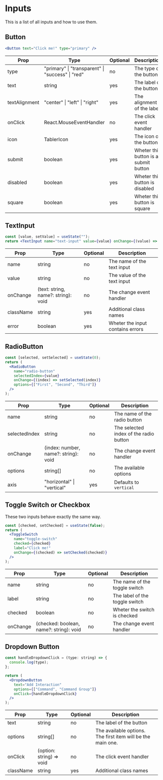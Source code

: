 # Inputs

This is a list of all inputs and how to use them.

## Button

```jsx
<Button text="Click me!" type="primary" />
```

| Prop          | Type                                             | Optional | Description                           |
| ------------- | ------------------------------------------------ | -------- | ------------------------------------- |
| type          | "primary" \| "transparent" \| "success" \| "red" | no       | The type of the button                |
| text          | string                                           | yes      | The label of the button               |
| textAlignment | "center" \| "left" \| "right"                    | yes      | The alignment of the label            |
| onClick       | React.MouseEventHandler<HTMLButtonElement>       | no       | The click event handler               |
| icon          | TablerIcon                                       | yes      | The icon of the button                |
| submit        | boolean                                          | yes      | Wheter this button is a submit button |
| disabled      | boolean                                          | yes      | Wheter this button is disabled        |
| square        | boolean                                          | yes      | Wheter this button is square          |

## TextInput

```jsx
const [value, setValue] = useState("");
return <TextInput name="text-input" value={value} onChange={(value) => setValue(value)} />;
```

| Prop      | Type                                | Optional | Description                      |
| --------- | ----------------------------------- | -------- | -------------------------------- |
| name      | string                              | no       | The name of the text input       |
| value     | string                              | no       | The value of the text input      |
| onChange  | (text: string, name?: string): void | no       | The change event handler         |
| className | string                              | yes      | Additional class names           |
| error     | boolean                             | yes      | Wheter the input contains errors |

## RadioButton

```jsx
const [selected, setSelected] = useState(0);
return (
  <RadioButton
    name="radio-button"
    selectedIndex={value}
    onChange={(index) => setSelected(index)}
    options={["First", "Second", "Third"]}
  />
);
```

| Prop          | Type                                 | Optional | Description                            |
| ------------- | ------------------------------------ | -------- | -------------------------------------- |
| name          | string                               | no       | The name of the radio button           |
| selectedIndex | string                               | no       | The selected index of the radio button |
| onChange      | (index: number, name?: string): void | no       | The change event handler               |
| options       | string[]                             | no       | The available options                  |
| axis          | "horizontal" \| "vertical"           | yes      | Defaults to `vertical`                 |

## Toggle Switch or Checkbox

These two inputs behave exactly the same way.

```jsx
const [checked, setChecked] = useState(false);
return (
  <ToggleSwitch
    name="toggle-switch"
    checked={checked}
    label="Click me!"
    onChange={(checked) => setChecked(checked)}
  />
);
```

| Prop     | Type                                    | Optional | Description                    |
| -------- | --------------------------------------- | -------- | ------------------------------ |
| name     | string                                  | no       | The name of the toggle switch  |
| label    | string                                  | no       | The label of the toggle switch |
| checked  | boolean                                 | no       | Wheter the switch is checked   |
| onChange | (checked: boolean, name?: string): void | no       | The change event handler       |

## Dropdown Button

```jsx
const handleDropdownClick = (type: string) => {
  console.log(type);
};

return (
  <DropdownButton
    text="Add Interaction"
    options={["Command", "Command Group"]}
    onClick={handleDropdownClick}
  />
);
```

| Prop      | Type                     | Optional | Description                                                 |
| --------- | ------------------------ | -------- | ----------------------------------------------------------- |
| text      | string                   | no       | The label of the button                                     |
| options   | string[]                 | no       | The available options. The first item will be the main one. |
| onClick   | (option: string) => void | no       | The click event handler                                     |
| className | string                   | yes      | Additional class names                                      |
